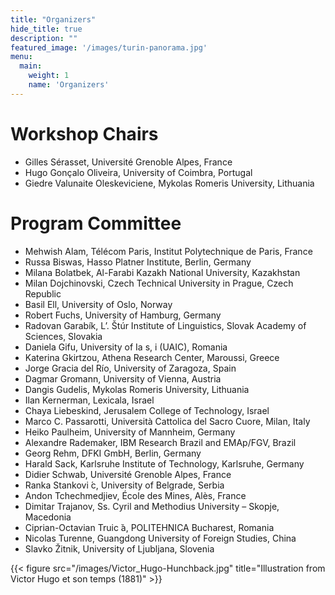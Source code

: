 ```yaml
---
title: "Organizers"
hide_title: true
description: ""
featured_image: '/images/turin-panorama.jpg'
menu:
  main:
    weight: 1
    name: 'Organizers'
---
```


# Workshop Chairs

- Gilles Sérasset, Université Grenoble Alpes, France
- Hugo Gonçalo Oliveira, University of Coimbra, Portugal
- Giedre Valunaite Oleskeviciene, Mykolas Romeris University, Lithuania

# Program Committee

- Mehwish Alam, Télécom Paris, Institut Polytechnique de Paris, France
- Russa Biswas, Hasso Platner Institute, Berlin, Germany
- Milana Bolatbek, Al-Farabi Kazakh National University, Kazakhstan
- Milan Dojchinovski, Czech Technical University in Prague, Czech Republic
- Basil Ell, University of Oslo, Norway
- Robert Fuchs, University of Hamburg, Germany
- Radovan Garabík, L’. Štúr Institute of Linguistics, Slovak Academy of Sciences, Slovakia
- Daniela Gifu, University of Ia s, i (UAIC), Romania
- Katerina Gkirtzou, Athena Research Center, Maroussi, Greece
- Jorge Gracia del Río, University of Zaragoza, Spain
- Dagmar Gromann, University of Vienna, Austria
- Dangis Gudelis, Mykolas Romeris University, Lithuania
- Ilan Kernerman, Lexicala, Israel
- Chaya Liebeskind, Jerusalem College of Technology, Israel
- Marco C. Passarotti, Università Cattolica del Sacro Cuore, Milan, Italy
- Heiko Paulheim, University of Mannheim, Germany
- Alexandre Rademaker, IBM Research Brazil and EMAp/FGV, Brazil
- Georg Rehm, DFKI GmbH, Berlin, Germany
- Harald Sack, Karlsruhe Institute of Technology, Karlsruhe, Germany
- Didier Schwab, Université Grenoble Alpes, France
- Ranka Stankovi ́c, University of Belgrade, Serbia
- Andon Tchechmedjiev, École des Mines, Alès, France
- Dimitar Trajanov, Ss. Cyril and Methodius University – Skopje, Macedonia
- Ciprian-Octavian Truic ̆a, POLITEHNICA Bucharest, Romania
- Nicolas Turenne, Guangdong University of Foreign Studies, China
- Slavko Žitnik, University of Ljubljana, Slovenia

{{< figure src="/images/Victor_Hugo-Hunchback.jpg" title="Illustration from Victor Hugo et son temps (1881)" >}}
